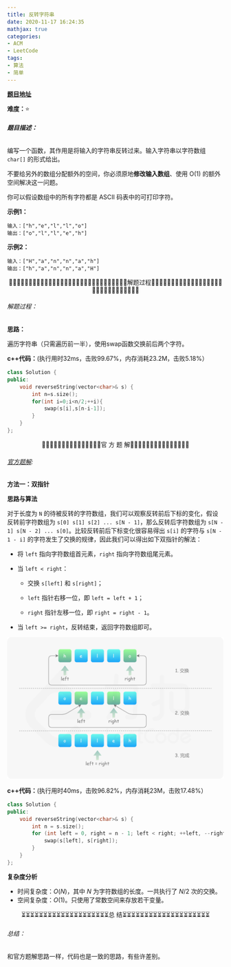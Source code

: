 ```yaml
---
title: 反转字符串
date: 2020-11-17 16:24:35
mathjax: true
categories:
- ACM
- LeetCode
tags:
- 算法
- 简单
---
```


**[题目地址](https://leetcode-cn.com/problems/height-checker/submissions/)**

**难度：**⭐

###### **题目描述：**

编写一个函数，其作用是将输入的字符串反转过来。输入字符串以字符数组 `char[]` 的形式给出。

不要给另外的数组分配额外的空间，你必须原地**修改输入数组**、使用 O(1) 的额外空间解决这一问题。

你可以假设数组中的所有字符都是 ASCII 码表中的可打印字符。

<!-- more -->

**示例1：**

```
输入：["h","e","l","l","o"]
输出：["o","l","l","e","h"]
```

**示例2：**

```
输入：["H","a","n","n","a","h"]
输出：["h","a","n","n","a","H"]
```



<center>🙋‍♂️🙋‍♂️🙋‍♂️🙋‍♂️🙋‍♂️🙋‍♂️🙋‍♂️🙋‍♂️🙋‍♂️🙋‍♂️🙋‍♂️🙋‍♂️🙋‍♂️🙋‍♂️🙋‍♂️解题过程🙋‍♂️🙋‍♂️🙋‍♂️🙋‍♂️🙋‍♂️🙋‍♂️🙋‍♂️🙋‍♂️🙋‍♂️🙋‍♂️🙋‍♂️🙋‍♂️🙋‍♂️🙋‍♂️🙋‍♂️</center>

###### 解题过程：

**思路：**

遍历字符串（只需遍历前一半），使用swap函数交换前后两个字符。

**c++代码：**(执行用时32ms，击败99.67%，内存消耗23.2M，击败5.18%）

```c++
class Solution {
public:
    void reverseString(vector<char>& s) {
        int n=s.size();
        for(int i=0;i<n/2;++i){
            swap(s[i],s[n-i-1]);
        }
    }
};
```



<center>💎💎💎💎💎💎💎💎💎💎💎💎💎💎💎官 方 题 解💎💎💎💎💎💎💎💎💎💎💎💎💎💎💎</center>

###### [官方题解](https://leetcode-cn.com/problems/reverse-string/solution/fan-zhuan-zi-fu-chuan-by-leetcode-solution/):

**方法一：双指针**

**思路与算法**

对于长度为 `N` 的待被反转的字符数组，我们可以观察反转前后下标的变化，假设反转前字符数组为 `s[0] s[1] s[2] ... s[N - 1]`，那么反转后字符数组为 `s[N - 1] s[N - 2] ... s[0]`。比较反转前后下标变化很容易得出 `s[i]` 的字符与 `s[N - 1 - i]` 的字符发生了交换的规律，因此我们可以得出如下双指针的解法：

- 将 `left` 指向字符数组首元素，`right` 指向字符数组尾元素。

- 当 `left < right`：

  - 交换 `s[left]` 和 `s[right]`；

  - `left` 指针右移一位，即 `left = left + 1`；
  - `right` 指针左移一位，即 `right = right - 1`。

- 当 `left >= right`，反转结束，返回字符数组即可。

![fig1](%E5%8F%8D%E8%BD%AC%E5%AD%97%E7%AC%A6%E4%B8%B2/344_fig1.png)

**c++代码：**(执行用时40ms，击败96.82%，内存消耗23M，击败17.48%）

```c++
class Solution {
public:
    void reverseString(vector<char>& s) {
        int n = s.size();
        for (int left = 0, right = n - 1; left < right; ++left, --right) {
            swap(s[left], s[right]);
        }
    }
};
```

**复杂度分析**

- 时间复杂度：$O(N)$，其中 $N$ 为字符数组的长度。一共执行了 $N/2$ 次的交换。
- 空间复杂度：$O(1)$。只使用了常数空间来存放若干变量。



<center>⏳⏳⏳⏳⏳⏳⏳⏳⏳⏳⏳⏳⏳⏳⏳⏳⏳⏳⏳⏳总 结⏳⏳⏳⏳⏳⏳⏳⏳⏳⏳⏳⏳⏳⏳⏳⏳⏳⏳⏳⏳</center>

###### 总结：

和官方题解思路一样，代码也是一致的思路，有些许差别。

